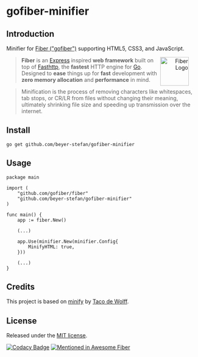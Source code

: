 # gofiber-minifier

## Introduction
Minifier for [Fiber ("gofiber")](https://github.com/gofiber) supporting HTML5, CSS3, and JavaScript. 

<a href="https://gofiber.io">
  <picture alt="Fiber Logo" align="right" style="margin-right: 25px">
    <source height="75" media="(prefers-color-scheme: dark)" srcset="https://raw.githubusercontent.com/gofiber/docs/master/static/img/logo-dark.svg">
    <img height="75" alt="Fiber Logo" align="right" style="margin-right: 25px" src="https://raw.githubusercontent.com/gofiber/docs/master/static/img/logo.svg">
  </picture>
</a>

> **Fiber** is an [Express](https://github.com/expressjs/express) inspired **web framework** built on top of [Fasthttp](https://github.com/valyala/fasthttp), the **fastest** HTTP engine for [Go](https://golang.org/doc/). Designed to **ease** things up for **fast** development with **zero memory allocation** and **performance** in mind.

> Minification is the process of removing characters like whitespaces, tab stops, or CR/LR from files without changing their meaning, ultimately shrinking file size and speeding up transmission over the internet.

## Install
```Shell
go get github.com/beyer-stefan/gofiber-minifier
```

## Usage
```Golang
package main

import (
	"github.com/gofiber/fiber"
	"github.com/beyer-stefan/gofiber-minifier"
)

func main() {
	app := fiber.New()

	(...)
	
	app.Use(minifier.New(minifier.Config{
		MinifyHTML: true,
	}))

	(...)
}
```

## Credits 
This project is based on [minify](https://github.com/tdewolff/minify) by [Taco de Wolff](https://github.com/tdewolff). 

## License
Released under the [MIT license](LICENSE.md).

[![Codacy Badge](https://app.codacy.com/project/badge/Grade/9810b5e4516d4df8b670da108cd01bf3)](https://app.codacy.com/gh/beyer-stefan/gofiber-minifier/dashboard?utm_source=gh&utm_medium=referral&utm_content=&utm_campaign=Badge_grade) [![Mentioned in Awesome Fiber](https://awesome.re/mentioned-badge.svg)](https://github.com/gofiber/awesome-fiber)